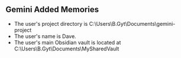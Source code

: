 ## Gemini Added Memories
- The user's project directory is C:\Users\B.Gyt\Documents\gemini-project
- The user's name is Dave.
- The user's main Obsidian vault is located at C:\Users\B.Gyt\Documents\MySharedVault
